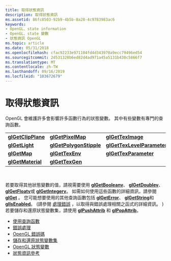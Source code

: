 ```yaml
---
title: 取得狀態資訊
description: 取得狀態資訊
ms.assetid: 86fc8503-92b9-4b5b-8a28-4c9783983ac6
keywords:
- OpenGL、state information
- OpenGL、state 變數
- 狀態資訊 OpenGL
ms.topic: article
ms.date: 05/31/2018
ms.openlocfilehash: cfac92233e971104fd4d343970a9ecc79496ed54
ms.sourcegitcommit: 2d531328b6ed82d4ad971a45a5131b430c5866f7
ms.translationtype: MT
ms.contentlocale: zh-TW
ms.lasthandoff: 09/16/2019
ms.locfileid: "103672679"
---
```

# <a name="obtaining-state-information"></a>取得狀態資訊

OpenGL 會維護許多會影響許多函數行為的狀態變數。 其中有些變數有專門的查詢函數。



|                                          |                                                    |                                                          |
|------------------------------------------|----------------------------------------------------|----------------------------------------------------------|
| [**glGetClipPlane**](glgetclipplane.md) | [**glGetPixelMap**](glgetpixelmap.md)             | [**glGetTexImage**](glgetteximage.md)                   |
| [**glGetLight**](glgetlight.md)         | [**glGetPolygonStipple**](glgetpolygonstipple.md) | [**glGetTexLevelParameter**](glgettexlevelparameter.md) |
| [**glGetMap**](glgetmap.md)             | [**glGetTexEnv**](glgettexenv.md)                 | [**glGetTexParameter**](glgettexparameter.md)           |
| [**glGetMaterial**](glgetmaterial.md)   | [**glGetTexGen**](glgettexgen.md)                 |                                                          |



 

若要取得其他狀態變數的值，請視需要使用 [**glGetBooleanv**](glgetbooleanv.md)、 [**glGetDoublev**](glgetdoublev.md)、 [**glGetFloatv**](glgetfloatv.md)或 [**glGetIntegerv**](glgetintegerv.md)。 如需如何使用這些函數的詳細資訊，請參閱 [**glGet**](glgetbooleanv--glgetdoublev--glgetfloatv--glgetintegerv.md) 。 您可能想要使用的其他查詢函數包括 [**glGetError**](glgeterror.md)、 [**glGetString**](glgetstring.md)和 [**glIsEnabled**](glisenabled.md)。  (請參閱 [處理錯誤](handling-errors.md) ，以取得與錯誤處理相關之函式的詳細資訊。 ) 若要儲存和還原狀態變數集，請使用 [**glPushAttrib**](glpushattrib.md) 和 [**glPopAttrib**](glpopattrib.md)。

-   [使用查詢函數](using-the-query-functions.md)
-   [錯誤處理](error-handling.md)
-   [OpenGL 錯誤碼](opengl-error-codes.md)
-   [儲存和還原狀態變數集](saving-and-restoring-sets-of-state-variables.md)
-   [OpenGL 狀態變數](opengl-state-variables.md)
-   [狀態資訊參考](state-information-reference.md)

 

 




